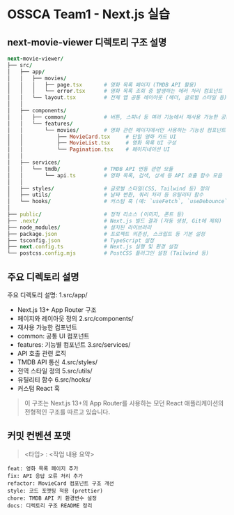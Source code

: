 # OSSCA Team1 - Next.js 실습

## next-movie-viewer 디렉토리 구조 설명
```ruby
next-movie-viewer/
├── src/
│   ├── app/                   
│   │   ├── movies/            
│   │   │   ├── page.tsx       # 영화 목록 페이지 (TMDB API 활용)
│   │   │   └── error.tsx      # 영화 목록 조회 중 발생하는 에러 처리 컴포넌트
│   │   └── layout.tsx         # 전체 앱 공통 레이아웃 (헤더, 글로벌 스타일 등)
│   │
│   ├── components/            
│   │   ├── common/            # 버튼, 스피너 등 여러 기능에서 재사용 가능한 공통 UI 컴포넌트
│   │   └── features/          
│   │       └── movies/        # 영화 관련 페이지에서만 사용하는 기능성 컴포넌트 모음
│   │           ├── MovieCard.tsx     # 단일 영화 카드 UI
│   │           ├── MovieList.tsx     # 영화 목록 UI 구성
│   │           └── Pagination.tsx    # 페이지네이션 UI
│   │
│   ├── services/             
│   │   └── tmdb/              # TMDB API 연동 관련 모듈
│   │       └── api.ts         # 영화 목록, 검색, 상세 등 API 호출 함수 모음
│   │
│   ├── styles/                # 글로벌 스타일(CSS, Tailwind 등) 정의
│   ├── utils/                 # 날짜 변환, 쿼리 처리 등 유틸리티 함수
│   └── hooks/                 # 커스텀 훅 (예: `useFetch`, `useDebounce` 등)
│
├── public/                    # 정적 리소스 (이미지, 폰트 등)
├── .next/                     # Next.js 빌드 결과 (자동 생성, Git에 제외)
├── node_modules/              # 설치된 라이브러리
├── package.json               # 프로젝트 의존성, 스크립트 등 기본 설정
├── tsconfig.json              # TypeScript 설정
├── next.config.ts             # Next.js 실행 및 환경 설정
└── postcss.config.mjs         # PostCSS 플러그인 설정 (Tailwind 등)
```

## 주요 디렉토리 설명
주요 디렉토리 설명:
1.src/app/
- Next.js 13+ App Router 구조
- 페이지와 레이아웃 정의
2.src/components/
- 재사용 가능한 컴포넌트
- common: 공통 UI 컴포넌트
- features: 기능별 컴포넌트
3.src/services/
- API 호출 관련 로직
- TMDB API 통신
4.src/styles/
- 전역 스타일 정의
5.src/utils/
- 유틸리티 함수
6.src/hooks/
- 커스텀 React 훅
> 이 구조는 Next.js 13+의 App Router를 사용하는 모던 React 애플리케이션의 전형적인 구조를 따르고 있습니다.

## 커밋 컨벤션 포맷
> <타입> : <작업 내용 요약>
```
feat: 영화 목록 페이지 추가
fix: API 응답 오류 처리 추가
refactor: MovieCard 컴포넌트 구조 개선
style: 코드 포맷팅 적용 (prettier)
chore: TMDB API 키 환경변수 설정
docs: 디렉토리 구조 README 정리
```